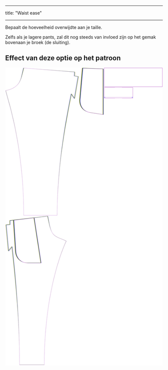 - - -
title: "Waist ease"
- - -

Bepaalt de hoeveelheid overwijdte aan je taille.

Zelfs als je lagere pants, zal dit nog steeds van invloed zijn op het gemak bovenaan je broek (de sluiting).

## Effect van deze optie op het patroon

![Deze afbeelding toont het effect van deze optie door meerdere varianten die een andere waarde hebben voor deze optie te vervangen](paco_waistease_sample.svg "Effect van deze optie op het patroon")
